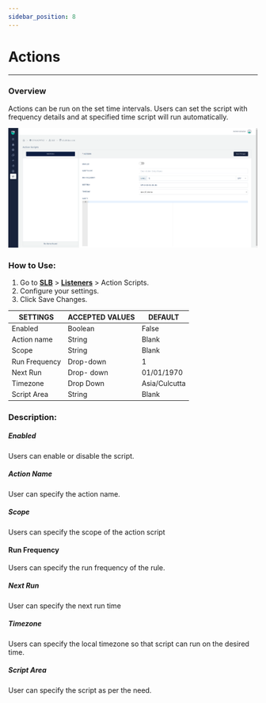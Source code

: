```yaml
---
sidebar_position: 8
---
```


# Actions 

---

### Overview
Actions can be run on the set time intervals. Users can set the script with frequency details and at specified time script will run automatically.

![action](/img/adc/actionscript.png)

### How to Use:
1. Go to [**SLB**](/adc/docs)  > [**Listeners**](../listeners/) > Action Scripts.
2. Configure your settings.
3. Click Save Changes.

| SETTINGS       | ACCEPTED VALUES | DEFAULT       |
|----------------|-----------------|---------------|
| Enabled        | Boolean         | False         |
| Action name    | String          | Blank         |
| Scope    | String          | Blank         |
| Run Frequency | Drop-down       | 1             |
| Next Run       | Drop- down      | 01/01/1970    |
| Timezone      | Drop Down       | Asia/Culcutta |
| Script Area    | String          | Blank         |

### Description:

##### **Enabled**

Users can enable or disable the script.

##### **Action Name**

User can specify the action name.

##### **Scope**

Users can specify the scope of the action script

#### **Run Frequency**

Users can specify the run frequency of the rule.

##### **Next Run**

User can specify the next run time 

##### **Timezone**

Users can specify the local timezone so that script can run on the desired time.

##### **Script Area**

User can specify the script as per the need.
